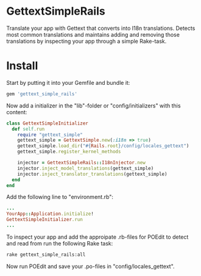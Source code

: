 # GettextSimpleRails

Translate your app with Gettext that converts into I18n translations. Detects most common translations and maintains adding and removing those translations by inspecting your app through a simple Rake-task.

# Install

Start by putting it into your Gemfile and bundle it:
```ruby
gem 'gettext_simple_rails'
```

Now add a initializer in the "lib"-folder or "config/initializers" with this content:

```ruby
class GettextSimpleInitializer
  def self.run
    require "gettext_simple"
    gettext_simple = GettextSimple.new(:i18n => true)
    gettext_simple.load_dir("#{Rails.root}/config/locales_gettext")
    gettext_simple.register_kernel_methods

    injector = GettextSimpleRails::I18nInjector.new
    injector.inject_model_translations(gettext_simple)
    injector.inject_translator_translations(gettext_simple)
  end
end
```

Add the following line to "environment.rb":
```ruby
...
YourApp::Application.initialize!
GettextSimpleInitializer.run
...
```

To inspect your app and add the approipate .rb-files for POEdit to detect and read from run the following Rake task:
```sh
rake gettext_simple_rails:all
```

Now run POEdit and save your .po-files in "config/locales_gettext".
